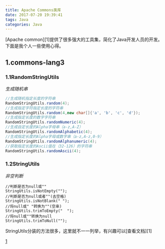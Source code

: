 ```yaml
---
title: Apache Commons类库 
date: 2017-07-20 19:39:41
tags: Java
categories: Java
---
```


[Apache common][1]提供了很多强大的工具集，简化了Java开发人员的开发。下面是我个人一些使用心得。

## 1.commons-lang3

### 1.1RandomStringUtils

*生成随机串*

```java
//生成随机指定长度的字符串
RandomStringUtils.random(4);
//生成指定字符指定长度的字符串
RandomStringUtils.random(4,new char[]{'a', 'b', 'c', 'd'});
//生成指定长度的数字字符串
RandomStringUtils.randomNumeric(4);
//生成自定长度的Alpha字母串（a-z,A-Z）
RandomStringUtils.randomAlphabetic(4);
//生成指定长度的Alpha字母或数字串（a-z,A-z,0-9）
RandomStringUtils.randomAlphanumeric(4);
//获取指定长度的Ascii值在（32-126）的字符串
RandomStringUtils.randomAscii(4);
```
### 1.2StringUtils

*非空判断*

```
//判断是否为null或""
StringUtils.isNotEmpty("");
//判断是否为null或者""(去空格)
StringUtils.isNotBlank(" ");
//将null或" "转换为""(空串)
StringUtils.trimToEmpty("  ");
//将null或""转换为null
StringUtils.trimToNull("");
```

StringUtils分装的方法很多，这里就不一一列举，有兴趣可以[查看文档][1]

[1](http://commons.apache.org/index.html)